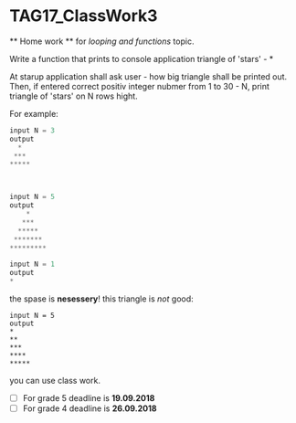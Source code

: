 # TAG17_ClassWork3
** Home work ** for _looping and functions_ topic.

Write a function that prints to console application triangle of 'stars' - *

At starup application shall ask user - how big triangle shall be printed out.
Then, if entered correct positiv integer nubmer from 1 to 30 - N,
print triangle of 'stars' on N rows hight.

For example:
```c++
input N = 3
output
  *
 ***
*****



input N = 5
output
    *
   ***
  *****
 *******
*********

input N = 1
output
*
```
the spase is **nesessery**!
this triangle is _not_ good:
```
input N = 5
output
*
**
***
****
*****
```
you can use class work.

- [ ] For grade 5 deadline is **19.09.2018**
- [ ] For grade 4 deadline is __26.09.2018__
